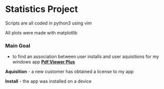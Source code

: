 # Statistics Project

Scripts are all coded in python3 using vim

All plots were made with matplotlib

### Main Goal
* to find an association between user installs and user aquisitions for my windows app [**Pdf Viewer Plus**](https://www.microsoft.com/en-us/p/pdf-viewer-plus/9nblggh513hh?activetab=pivot:overviewtab)

**Aquisition** - a new customer has obtained a license to my app

**Install** - the app was installed on a device
